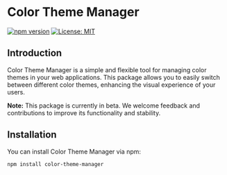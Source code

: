 # Color Theme Manager

[![npm version](https://badge.fury.io/js/color-theme-manager.svg)](https://badge.fury.io/js/color-theme-manager)
[![License: MIT](https://img.shields.io/badge/License-MIT-yellow.svg)](https://opensource.org/licenses/MIT)

## Introduction

Color Theme Manager is a simple and flexible tool for managing color themes in your web applications. This package allows you to easily switch between different color themes, enhancing the visual experience of your users.

**Note:** This package is currently in beta. We welcome feedback and contributions to improve its functionality and stability.

## Installation

You can install Color Theme Manager via npm:

```bash
npm install color-theme-manager

